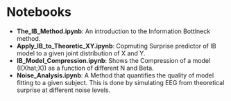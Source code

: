 # Notebooks

* **The_IB_Method.ipynb**:
An introduction to the Information Bottlneck method.
* **Apply_IB_to_Theoretic_XY.ipynb**:
Copmuting Surprise predictor of IB model to a given joint distribution of X and Y.
* **IB_Model_Compression.ipynb**:
Shows the Compression of a model (I(Xhat;X)) as a function of different N and Beta.
* **Noise_Analysis.ipynb**:
A Method that quantifies the quality of model fitting to a given subject. This is done by simulating EEG from theoretical surprise at different noise levels.
